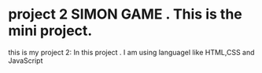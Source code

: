 # project 2 SIMON GAME . This is the mini project. 
this is my project 2:
In this project . I am using languagel like HTML,CSS and JavaScript


